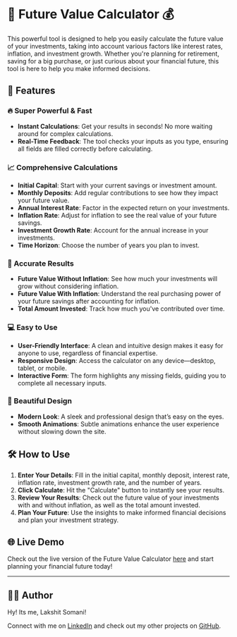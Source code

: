 # 🚀 Future Value Calculator 💰

This powerful tool is designed to help you easily calculate the future value of your investments, taking into account various factors like interest rates, inflation, and investment growth. Whether you're planning for retirement, saving for a big purchase, or just curious about your financial future, this tool is here to help you make informed decisions. 

## 🌟 Features

### 🔥 Super Powerful & Fast
- **Instant Calculations**: Get your results in seconds! No more waiting around for complex calculations.
- **Real-Time Feedback**: The tool checks your inputs as you type, ensuring all fields are filled correctly before calculating.

### 📈 Comprehensive Calculations
- **Initial Capital**: Start with your current savings or investment amount.
- **Monthly Deposits**: Add regular contributions to see how they impact your future value.
- **Annual Interest Rate**: Factor in the expected return on your investments.
- **Inflation Rate**: Adjust for inflation to see the real value of your future savings.
- **Investment Growth Rate**: Account for the annual increase in your investments.
- **Time Horizon**: Choose the number of years you plan to invest.

### 🎯 Accurate Results
- **Future Value Without Inflation**: See how much your investments will grow without considering inflation.
- **Future Value With Inflation**: Understand the real purchasing power of your future savings after accounting for inflation.
- **Total Amount Invested**: Track how much you've contributed over time.

### 💻 Easy to Use
- **User-Friendly Interface**: A clean and intuitive design makes it easy for anyone to use, regardless of financial expertise.
- **Responsive Design**: Access the calculator on any device—desktop, tablet, or mobile.
- **Interactive Form**: The form highlights any missing fields, guiding you to complete all necessary inputs.

### 🎨 Beautiful Design
- **Modern Look**: A sleek and professional design that’s easy on the eyes.
- **Smooth Animations**: Subtle animations enhance the user experience without slowing down the site.

## 🛠️ How to Use

1. **Enter Your Details**: Fill in the initial capital, monthly deposit, interest rate, inflation rate, investment growth rate, and the number of years.
2. **Click Calculate**: Hit the "Calculate" button to instantly see your results.
3. **Review Your Results**: Check out the future value of your investments with and without inflation, as well as the total amount invested.
4. **Plan Your Future**: Use the insights to make informed financial decisions and plan your investment strategy.

## 🌐 Live Demo

Check out the live version of the Future Value Calculator [here](#) and start planning your financial future today!

---

## 👨‍💻 Author

Hy! Its me, Lakshit Somani!

Connect with me on [LinkedIn](https://www.linkedin.com/in/lakshit-somani) and check out my other projects on [GitHub](https://github.com/lakshits11).
